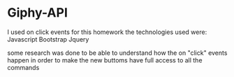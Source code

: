 # Giphy-API

I used on click events for this homework
the technologies used were:
Javascript
Bootstrap
Jquery

some research was done to be able to understand how the on "click" events happen in order to make the new buttoms have full access to all the commands
